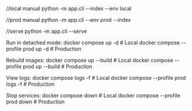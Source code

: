 //local manual
python -m app.cli --index --env local

//prod manual
python -m app.cli --env prod --index

//serve
python -m app.cli --serve

Run in detached mode:
docker compose up -d                      # Local
docker compose --profile prod up -d       # Production

Rebuild images:
docker compose up --build                 # Local
docker compose --profile prod up --build  # Production

View logs:
docker compose logs -f                    # Local
docker compose --profile prod logs -f     # Production

Stop services:
docker compose down                       # Local
docker compose --profile prod down        # Production